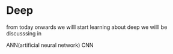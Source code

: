 # Deep
from today onwards we willl start learning about deep
we willl be discusssing in 

ANN(artificial neural network)
CNN

